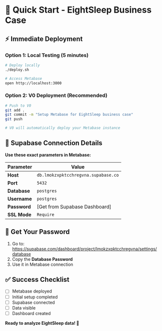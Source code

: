 # 🚀 Quick Start - EightSleep Business Case

## ⚡ Immediate Deployment

### Option 1: Local Testing (5 minutes)
```bash
# Deploy locally
./deploy.sh

# Access Metabase
open http://localhost:3000
```

### Option 2: V0 Deployment (Recommended)
```bash
# Push to V0
git add .
git commit -m "Setup Metabase for EightSleep business case"
git push

# V0 will automatically deploy your Metabase instance
```

## 🔗 Supabase Connection Details

**Use these exact parameters in Metabase:**

| Parameter | Value |
|-----------|-------|
| **Host** | `db.lmokzxpktcchregvna.supabase.co` |
| **Port** | `5432` |
| **Database** | `postgres` |
| **Username** | `postgres` |
| **Password** | [Get from Supabase Dashboard] |
| **SSL Mode** | `Require` |

## 📍 Get Your Password

1. Go to: https://supabase.com/dashboard/project/lmokzxpktcchregvna/settings/database
2. Copy the **Database Password**
3. Use it in Metabase connection

## ✅ Success Checklist

- [ ] Metabase deployed
- [ ] Initial setup completed  
- [ ] Supabase connected
- [ ] Data visible
- [ ] Dashboard created

**Ready to analyze EightSleep data! 🎯**
